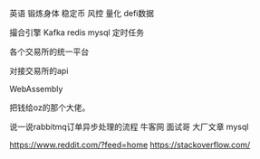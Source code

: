 
英语
锻炼身体
稳定币
风控
量化
defi数据

撮合引擎
Kafka
redis
mysql
定时任务

各个交易所的统一平台

对接交易所的api

WebAssembly

把钱给oz的那个大佬。

说一说rabbitmq订单异步处理的流程
牛客网
面试哥
大厂文章
mysql

https://www.reddit.com/?feed=home
https://stackoverflow.com/








